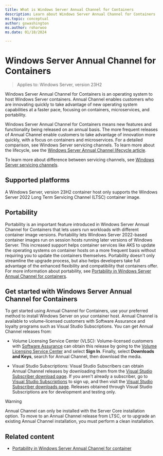 ```yaml
---
title: What is Windows Server Annual Channel for Containers 
description: Learn about Windows Server Annual Channel for Containers 
ms.topic: conceptual
author: gswashington
ms.author: roharwoo
ms.date: 01/18/2024

---
```


# Windows Server Annual Channel for Containers

>Applies to: Windows Server, version 23H2

Windows Server Annual Channel for Containers is an operating system to host Windows Server containers. Annual Channel enables customers who are innovating quickly to take advantage of new operating system capabilities at a faster pace, focusing on containers, microservices, and portability.

Windows Server Annual Channel for Containers means new features and functionality being released on an annual basis. The more frequent releases of Annual Channel enable customers to take advantage of innovation more quickly, with a focus on containers and microservices. For a detailed comparison, see Windows Server servicing channels. To learn more about the lifecycle, see the [Windows Server Annual Channel lifecycle article](/lifecycle/products/windows-server-annual-channel).

To learn more about difference between servicing channels, see [Windows Server servicing channels](/windows-server/get-started/servicing-channels-comparison).

## Supported platforms

A Windows Server, version 23H2 container host only supports the Windows Server 2022 Long Term Servicing Channel (LTSC) container image.

## Portability

Portability is an important feature introduced in Windows Server Annual Channel for Containers that lets users run workloads with different container image versions. Portability lets Windows Server 2022-based container images run on session hosts running later versions of Windows Server. This increased support helps container services like AKS to update the operating systems on container hosts on a more frequent basis without requiring you to update the containers themselves. Portability doesn't only streamline the upgrade process, but also helps developers take full advantage of the enhanced flexibility and compatibility that containers offer. For more information about portability, see [Portability in Windows Server Annual Channel for containers](/.md).

## Get started with Windows Server Annual Channel for Containers

To get started using Annual Channel for Containers, use your preferred method to install Windows
Server on your container host. Annual Channel is available to volume-licensed customers with Software Assurance and loyalty programs such as Visual Studio Subscriptions. You can get Annual Channel releases from:

- Volume Licensing Service Center (VLSC): Volume-licensed customers with [Software Assurance](https://www.microsoft.com/licensing/licensing-programs/software-assurance-default.aspx) can obtain this release by going to the [Volume Licensing Service Center](https://www.microsoft.com/Licensing/servicecenter/default.aspx) and select **Sign In**. Finally, select **Downloads and Keys**, search for Annual Channel, then download the media.

- Visual Studio Subscriptions: Visual Studio Subscribers can obtain Annual Channel releases by downloading them from the [Visual Studio Subscriber download page](https://my.visualstudio.com/Downloads?q=Windows%20Server,%20version). If you aren't already a subscriber, go to [Visual Studio Subscriptions](https://www.visualstudio.com/subscriptions/) to sign up, and then visit the [Visual Studio Subscriber downloads page](https://my.visualstudio.com/Downloads?q=Windows%20Server,%20version). Releases obtained through Visual Studio Subscriptions are for development and testing only.

> [!WARNING]
> Annual Channel can only be installed with the Server Core installation option. To move to an Annual Channel release from LTSC, or to upgrade an existing Annual Channel installation, you must perform a clean installation.

## Related content

- [Portability in Windows Server Annual Channel for container](.md)